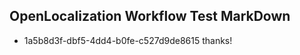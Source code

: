 ## OpenLocalization Workflow Test MarkDown
* 1a5b8d3f-dbf5-4dd4-b0fe-c527d9de8615 thanks!

<!--HONumber=Aug16_HO3-->


